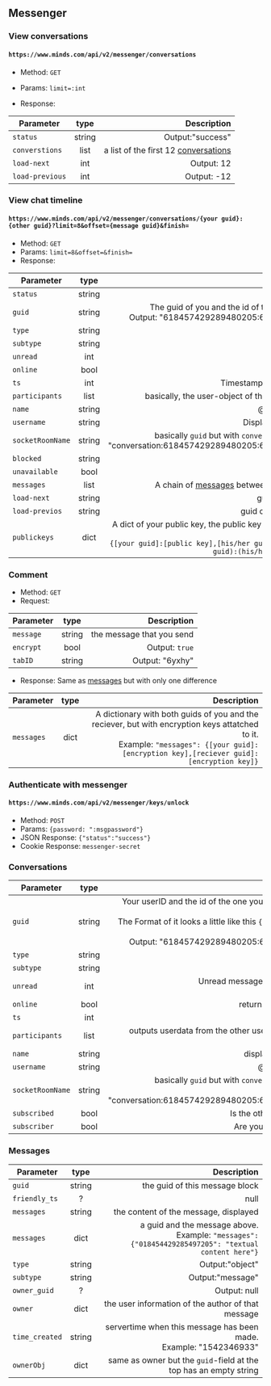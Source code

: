 ## Messenger

### View conversations
#### `https://www.minds.com/api/v2/messenger/conversations`
* Method: `GET`
* Params: `limit=:int`

* Response:

| Parameter | type | Description |
| --- |:---:|---:|
| `status` | string | Output:"success" |
| `converstions` | list | a list of the first 12 [conversations](#conversations) |
| `load-next` | int | Output: 12 |
| `load-previous` | int | Output: -12 |

### View chat timeline
#### `https://www.minds.com/api/v2/messenger/conversations/{your guid}:{other guid}?limit=8&offset={message guid}&finish=`
* Method: `GET`
* Params: `limit=8&offset=&finish=`
* Response:

| Parameter | type | Description |
| --- |:---:|---:|
| `status` | string | Output: "success" |
| `guid` | string | The guid of you and the id of the one, you're talking to. <br> Output: "618457429289480205:661345766295478287"|
| `type` | string | Output:"messenger" |
| `subtype` | string | Output: "consversation" |
| `unread` | int | Output: 0|
| `online` | bool | false |
| `ts` | int | Timestamp. Output: "1541346828" |
| `participants`| list | basically, the user-object of the one, your're contacting |
| `name` | string | @-name of the other user |
| `username` | string | Displayname of the other user |
| `socketRoomName` | string | basically `guid` but with `conversation:` prepended to it. <br> "conversation:618457429289480205:661345766295478287" |
| `blocked` | string | if you blocked that user |
| `unavailable` | bool | Output: false |
| `messages` | list | A chain of [messages](#messages) between you and the other user |
| `load-next` | string | guid of the next messages |
| `load-previos` | string | guid of the previous messages |
| `publickeys` | dict | A dict of your public key, the public key of the other user and the public key of the room. <br> `{[your guid]:[public key],[his/her guid]:[public key],[(your guid):(his/her guid)]:[public key]}` |

### Comment
* Method: `GET`
* Request:

| Parameter | type | Description |
| --- |:---:|---:|
| `message` | string | the message that you send |
| `encrypt` | bool | Output: `true` |
| `tabID` | string | Output: "6yxhy" |

* Response:
    Same as [messages](#messages) but with only one difference

| Parameter | type | Description |
| --- |:---:|---:|
| `messages` | dict | A dictionary with both guids of you and the reciever, but with encryption keys attatched to it. <br> Example: `"messages": {[your guid]:[encryption key],[reciever guid]:[encryption key]}`|

### Authenticate with messenger
#### `https://www.minds.com/api/v2/messenger/keys/unlock`
* Method: `POST`
* Params: `{password: ":msgpassword"}`
* JSON Response: `{"status":"success"}`
* Cookie Response: `messenger-secret`


### Conversations

| Parameter | type | Description |
| --- |:---:|---:|
| `guid` | string | Your userID and the id of the one you have in contact, is being displayed here.<br> The Format of it looks a little like this `{your guid}:{guid of the other user}`. <br> Output: "618457429289480205:661345766295478287" |
| `type`| string | Output: "messenger" |
| `subtype` | string| Output: "conversation" |
| `unread` | int | Unread messages from that conversation. <br> Output: 0 |
| `online` | bool | returns true if the user is online |
| `ts` | int | Output: 1541346828 |
| `participants` | list | outputs userdata from the other user (including settings and birthdate) |
| `name` | string | displayname of the other user |
| `username` | string | @-name of the other user |
| `socketRoomName` | string| basically `guid` but with `conversation:` prepended to it. <br> Output: "conversation:618457429289480205:661345766295478287" |
| `subscribed` | bool | Is the other user subscribe to you |
| `subscriber` | bool | Are you subscribed to that user? |


### Messages

| Parameter | type | Description |
| --- |:---:|---:|
| `guid` | string | the guid of this message block |
| `friendly_ts` | ? | null |
| `messages` | string | the content of the message, displayed |
| `messages` | dict | a guid and the message above. <br> Example: `"messages": {"018454429285497205": "textual content here"}` |
| `type` | string | Output:"object" |
| `subtype` | string | Output:"message" |
| `owner_guid` | ? | Output: null |
| `owner` | dict | the user information of the author of that message|
| `time_created` | string | servertime when this message has been made. <br> Example: "1542346933" |
| `ownerObj` | dict | same as owner but the `guid`-field at the top has an empty string |

